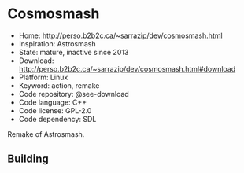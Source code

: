 # Cosmosmash

- Home: http://perso.b2b2c.ca/~sarrazip/dev/cosmosmash.html
- Inspiration: Astrosmash
- State: mature, inactive since 2013
- Download: http://perso.b2b2c.ca/~sarrazip/dev/cosmosmash.html#download
- Platform: Linux
- Keyword: action, remake
- Code repository: @see-download
- Code language: C++
- Code license: GPL-2.0
- Code dependency: SDL

Remake of Astrosmash.

## Building
